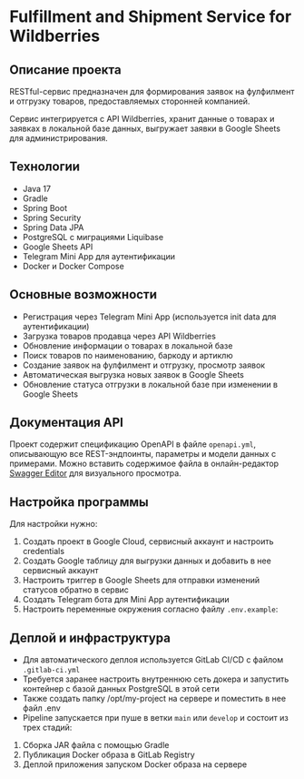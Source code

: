 # Fulfillment and Shipment Service for Wildberries

## Описание проекта

RESTful-сервис предназначен для формирования заявок на фулфилмент и отгрузку товаров, предоставляемых сторонней компанией.

Сервис интегрируется с API Wildberries, хранит данные о товарах и заявках в локальной базе данных, выгружает заявки в Google Sheets для администрирования.

## Технологии

- Java 17
- Gradle
- Spring Boot  
- Spring Security  
- Spring Data JPA  
- PostgreSQL с миграциями Liquibase  
- Google Sheets API  
- Telegram Mini App для аутентификации  
- Docker и Docker Compose  

## Основные возможности

- Регистрация через Telegram Mini App (используется init data для аутентификации)
- Загрузка товаров продавца через API Wildberries
- Обновление информации о товарах в локальной базе
- Поиск товаров по наименованию, баркоду и артиклю
- Создание заявок на фулфилмент и отгрузку, просмотр заявок
- Автоматическая выгрузка новых заявок в Google Sheets
- Обновление статуса отгрузки в локальной базе при изменении в Google Sheets

## Документация API

Проект содержит спецификацию OpenAPI в файле `openapi.yml`, описывающую все REST-эндпоинты, параметры и модели данных с примерами.
Можно вставить содержимое файла в онлайн-редактор [Swagger Editor](https://forge.etsi.org/swagger/editor/) для визуального просмотра.

## Настройка программы

Для настройки нужно:

1. Создать проект в Google Cloud, сервисный аккаунт и настроить credentials
2. Создать Google таблицу для выгрузки данных и добавить в нее сервисный аккаунт
3. Настроить триггер в Google Sheets для отправки изменений статусов обратно в сервис  
4. Создать Telegram бота для Mini App аутентификации  
5. Настроить переменные окружения согласно файлу `.env.example`:

## Деплой и инфраструктура

- Для автоматического деплоя используется GitLab CI/CD с файлом `.gitlab-ci.yml`
- Требуется заранее настроить внутреннюю сеть докера и запустить контейнер с базой данных PostgreSQL в этой сети
- Также создать папку /opt/my-project на сервере и поместить в нее файл .env
- Pipeline запускается при пуше в ветки `main` или `develop` и состоит из трех стадий:

1. Сборка JAR файла с помощью Gradle  
2. Публикация Docker образа в GitLab Registry  
3. Деплой приложения запуском Docker образа на сервере  

